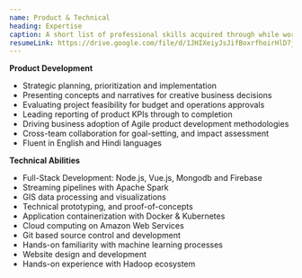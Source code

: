 ```yaml
---
name: Product & Technical
heading: Expertise
caption: A short list of professional skills acquired through while working in various technical  and management domains.
resumeLink: https://drive.google.com/file/d/1JHIXeiyJsJifBoxrfhoirHlD7jFsjiMP/view?usp=sharing
---
```


**Product Development**

- Strategic planning, prioritization and implementation
- Presenting concepts and narratives for creative business decisions
- Evaluating project feasibility for budget and operations approvals
- Leading reporting of product KPIs through to completion
- Driving business adoption of Agile product development methodologies
- Cross-team collaboration for goal-setting, and impact assessment
- Fluent in English and Hindi languages

**Technical Abilities**

- Full-Stack Development: Node.js, Vue.js, Mongodb and Firebase
- Streaming pipelines with Apache Spark
- GIS data processing and visualizations
- Technical prototyping, and proof-of-concepts
- Application containerization with Docker & Kubernetes
- Cloud computing on Amazon Web Services
- Git based source control and development
- Hands-on familiarity with machine learning processes
- Website design and development
- Hands-on experience with Hadoop ecosystem